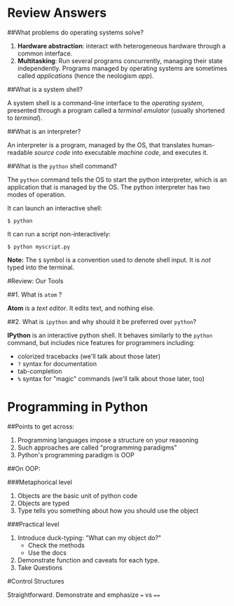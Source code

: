 # Review Answers

##What problems do operating systems solve?

1. **Hardware abstraction**:  interact with heterogeneous hardware through a common interface.
2. **Multitasking**:  Run several programs concurrently, managing their state independently.  Programs managed by operating systems are sometimes called _applications_ (hence the neologism _app_).

##What is a system shell?

A system shell is a command-line interface to the _operating system_, presented through a program called a _terminal emulator_ (usually shortened to _terminal_).

##What is an interpreter?

An interpreter is a program, managed by the OS, that translates human-readable _source code_ into executable _machine code_, and executes it.

##What is the `python` shell command?

The `python` command tells the OS to start the python interpreter, which is an application that is managed by the OS.  The python interpreter has two modes of operation.

It can launch an interactive shell:

    $ python

It can run a script non-interactively:

    $ python myscript.py

**Note:** The `$` symbol is a convention used to denote shell input.  It is *not* typed into the terminal.

#Review:  Our Tools

##1. What is `atom` ?

**Atom** is a _text editor_.  It edits text, and nothing else.

##2. What is `ipython` and why should it be preferred over `python`?

**IPython** is an interactive python shell.  It behaves similarly to the `python` command, but includes nice features for programmers including:

 - colorized tracebacks (we'll talk about those later)
 - `?` syntax for documentation
 - tab-completion
 - `%` syntax for "magic" commands (we'll talk about those later, too)

# Programming in Python

##Points to get across:

1. Programming languages impose a structure on your reasoning
2. Such approaches are called "programming paradigms"
3. Python's programming paradigm is OOP

##On OOP:

###Metaphorical level

1. Objects are the basic unit of python code
2. Objects are typed
3. Type tells you something about how you should use the object

###Practical level

1. Introduce duck-typing:  "What can my object do?"
    - Check the methods
    - Use the docs
1. Demonstrate function and caveats for each type.
1. Take Questions

#Control Structures

Straightforward.  Demonstrate and emphasize `=` vs `==`
